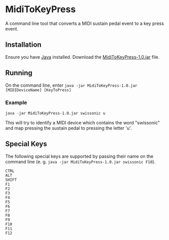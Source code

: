 # MidiToKeyPress
A command line tool that converts a MIDI sustain pedal event to a key press event.

## Installation

Ensure you have [Java](https://java.com) installed.
Download the [MidiToKeyPress-1.0.jar](release/MidiToKeyPress-1.0.jar) file.

## Running

On the command line, enter ```java -jar MidiToKeyPress-1.0.jar [MIDIDeviceName] [KeyToPress]```

### Example

```java -jar MidiToKeyPress-1.0.jar swissonic u```

This will try to identify a MIDI device which contains the word "swissonic" and map pressing the sustain pedal
to pressing the letter 'u'.

## Special Keys
The following special keys are supported by passing their name on the command line (e. g. ```java -jar MidiToKeyPress-1.0.jar swissonic F10```).
```
CTRL
ALT
SHIFT
F1
F2
F3
F4
F5
F6
F7
F8
F9
F10
F11
F12
```
